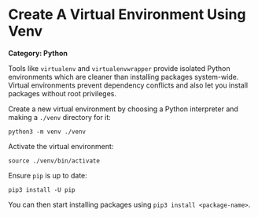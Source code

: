 # Create A Virtual Environment Using Venv

__Category: Python__

Tools like `virtualenv` and `virtualenvwrapper` provide isolated Python environments which are cleaner than installing packages system-wide. Virtual environments prevent dependency conflicts and also let you install packages without root privileges.

Create a new virtual environment by choosing a Python interpreter and making a `./venv` directory for it:

```shell
python3 -m venv ./venv
```

Activate the virtual environment:
```
source ./venv/bin/activate
```

Ensure `pip` is up to date:
```shell
pip3 install -U pip
```

You can then start installing packages using `pip3 install <package-name>`.
